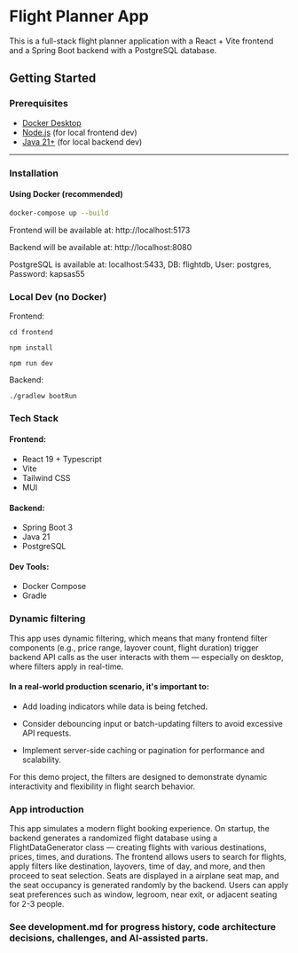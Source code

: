 # Flight Planner App

This is a full-stack flight planner application with a React + Vite frontend and a Spring Boot backend with a PostgreSQL database.


##  Getting Started

### Prerequisites

- [Docker Desktop](https://www.docker.com/products/docker-desktop)
- [Node.js](https://nodejs.org/) (for local frontend dev)
- [Java 21+](https://www.oracle.com/ee/java/technologies/downloads/) (for local backend dev)

---

###  Installation

#### Using Docker (recommended)

```bash
docker-compose up --build
```

Frontend will be available at: http://localhost:5173

Backend will be available at: http://localhost:8080

PostgreSQL is available at: localhost:5433, DB: flightdb, User: postgres, Password: kapsas55

### Local Dev (no Docker)
Frontend:

```
cd frontend
```
````
npm install
````
````
npm run dev
````

Backend:
````
./gradlew bootRun
````

### Tech Stack
#### Frontend: 
- React 19 + Typescript
- Vite 
- Tailwind CSS
- MUI

#### Backend: 
- Spring Boot 3
- Java 21 
- PostgreSQL

#### Dev Tools:
- Docker Compose
- Gradle

### Dynamic filtering
This app uses dynamic filtering, which means that many frontend filter components (e.g., price range, layover count, flight duration) trigger backend API calls as the user interacts with them — especially on desktop, where filters apply in real-time.

#### In a real-world production scenario, it's important to:
- Add loading indicators while data is being fetched.

- Consider debouncing input or batch-updating filters to avoid excessive API requests.

- Implement server-side caching or pagination for performance and scalability.

For this demo project, the filters are designed to demonstrate dynamic interactivity and flexibility in flight search behavior.

### App introduction
This app simulates a modern flight booking experience. On startup, the backend generates a randomized 
flight database using a FlightDataGenerator class — creating flights with various destinations, prices, times, and durations.
The frontend allows users to search for flights, apply filters like destination, layovers, time of day, and more, and then proceed to seat selection.
Seats are displayed in a airplane seat map, and the seat occupancy is generated randomly by the backend. 
Users can apply seat preferences such as window, legroom, near exit, or adjacent seating for 2-3 people.

### See development.md for progress history, code architecture decisions, challenges, and AI-assisted parts.

